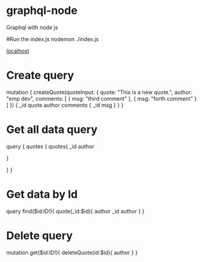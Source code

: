 # graphql-node
Graphql with node js

#Run the index.js
nodemon ./index.js

[localhost](http://localhost:3001/graphql)


# Create query
mutation {
  createQuote(quoteInput: {
    quote: "This is a new quote.",
    author: "emp dev",
    comments: [
      { msg: "third comment" },
      { msg: "forth comment" }
    ]
  }) {
    _id
    quote
    author
    comments {
      _id
      msg
    }
  }
}

# Get all data query
query {
  quotes {
   quotes{
  _id
  author
   
  }
  
  }
}

# Get data by Id
query find($id:ID!){
  quote(_id:$id){
    author
    _id
    author
  }
}

# Delete query
mutation get($id:ID!){
  deleteQuote(id:$id){
   author
  }
}
